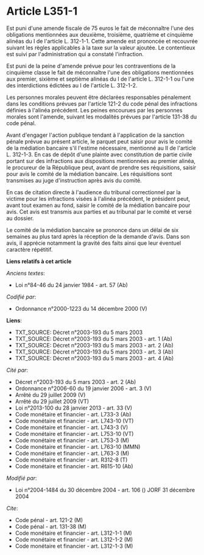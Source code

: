 # Article L351-1

Est puni d'une amende fiscale de 75 euros le fait de méconnaître l'une des obligations mentionnées aux deuxième, troisième,
quatrième et cinquième alinéas du I de l'article L. 312-1-1. Cette amende est prononcée et recouvrée suivant les règles
applicables à la taxe sur la valeur ajoutée. Le contentieux est suivi par l'administration qui a constaté l'infraction.

Est puni de la peine d'amende prévue pour les contraventions de la cinquième classe le fait de méconnaître l'une des
obligations mentionnées aux premier, sixième et septième alinéas du I de l'article L. 312-1-1 ou l'une des interdictions
édictées au I de l'article L. 312-1-2.

Les personnes morales peuvent être déclarées responsables pénalement dans les conditions prévues par l'article 121-2 du code
pénal des infractions définies à l'alinéa précédent. Les peines encourues par les personnes morales sont l'amende, suivant
les modalités prévues par l'article 131-38 du code pénal.

Avant d'engager l'action publique tendant à l'application de la sanction pénale prévue au présent article, le parquet peut
saisir pour avis le comité de la médiation bancaire s'il l'estime nécessaire, mentionné au II de l'article L. 312-1-3. En cas
de dépôt d'une plainte avec constitution de partie civile portant sur des infractions aux dispositions mentionnées au premier
alinéa, le procureur de la République peut, avant de prendre ses réquisitions, saisir pour avis le comité de la médiation
bancaire. Les réquisitions sont transmises au juge d'instruction après avis du comité.

En cas de citation directe à l'audience du tribunal correctionnel par la victime pour les infractions visées à l'alinéa
précédent, le président peut, avant tout examen au fond, saisir le comité de la médiation bancaire pour avis. Cet avis est
transmis aux parties et au tribunal par le comité et versé au dossier.

Le comité de la médiation bancaire se prononce dans un délai de six semaines au plus tard après la réception de la demande
d'avis. Dans son avis, il apprécie notamment la gravité des faits ainsi que leur éventuel caractère répétitif.

**Liens relatifs à cet article**

_Anciens textes_:

  - Loi n°84-46 du 24 janvier 1984 - art. 57 (Ab)

_Codifié par_:

  - Ordonnance n°2000-1223 du 14 décembre 2000 (V)

**Liens**:

  - TXT_SOURCE: Décret n°2003-193 du 5 mars 2003
  - TXT_SOURCE: Décret n°2003-193 du 5 mars 2003 - art. 1 (Ab)
  - TXT_SOURCE: Décret n°2003-193 du 5 mars 2003 - art. 2 (Ab)
  - TXT_SOURCE: Décret n°2003-193 du 5 mars 2003 - art. 3 (Ab)
  - TXT_SOURCE: Décret n°2003-193 du 5 mars 2003 - art. 4 (Ab)

_Cité par_:

  - Décret n°2003-193 du 5 mars 2003 - art. 2 (Ab)
  - Ordonnance n°2006-60 du 19 janvier 2006 - art. 3 (V)
  - Arrêté du 29 juillet 2009 (V)
  - Arrêté du 29 juillet 2009 (VT)
  - Loi n°2013-100 du 28 janvier 2013 - art. 33 (V)
  - Code monétaire et financier - art. L733-3 (Ab)
  - Code monétaire et financier - art. L743-10 (VT)
  - Code monétaire et financier - art. L743-3 (V)
  - Code monétaire et financier - art. L753-10 (VT)
  - Code monétaire et financier - art. L753-3 (M)
  - Code monétaire et financier - art. L763-10 (MMN)
  - Code monétaire et financier - art. L763-3 (M)
  - Code monétaire et financier - art. R312-8 (T)
  - Code monétaire et financier - art. R615-10 (Ab)

_Modifié par_:

  - Loi n°2004-1484 du 30 décembre 2004 - art. 106 () JORF 31 décembre 2004

_Cite_:

  - Code pénal - art. 121-2 (M)
  - Code pénal - art. 131-38 (M)
  - Code monétaire et financier - art. L312-1-1 (M)
  - Code monétaire et financier - art. L312-1-2 (M)
  - Code monétaire et financier - art. L312-1-3 (M)
